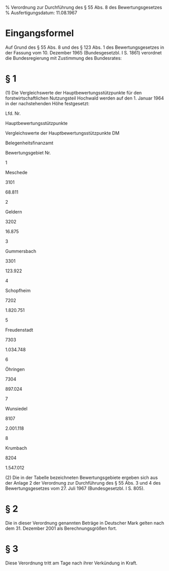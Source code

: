 % Verordnung zur Durchführung des § 55 Abs. 8 des Bewertungsgesetzes
% Ausfertigungsdatum: 11.08.1967
 
# Eingangsformel

Auf Grund des § 55 Abs. 8 und des § 123 Abs. 1 des Bewertungsgesetzes in der Fassung vom 10. Dezember 1965 (Bundesgesetzbl. I S. 1861) verordnet die Bundesregierung mit Zustimmung des Bundesrates:

# § 1

(1) Die Vergleichswerte der Hauptbewertungsstützpunkte für den forstwirtschaftlichen Nutzungsteil Hochwald werden auf den 1. Januar 1964 in der nachstehenden Höhe festgesetzt:  

Lfd. Nr.

Hauptbewertungsstützpunkte

Vergleichswerte der Hauptbewertungsstützpunkte DM

Belegenheitsfinanzamt

Bewertungsgebiet Nr.

1

Meschede

3101

68.811

2

Geldern

3202

16.875

3

Gummersbach

3301

123.922

4

Schopfheim

7202

1.820.751

5

Freudenstadt

7303

1.034.748

6

Öhringen

7304

897.024

7

Wunsiedel

8107

2.001.118

8

Krumbach

8204

1.547.012

(2) Die in der Tabelle bezeichneten Bewertungsgebiete ergeben sich aus der Anlage 2 der Verordnung zur Durchführung des § 55 Abs. 3 und 4 des Bewertungsgesetzes vom 27. Juli 1967 (Bundesgesetzbl. I S. 805).

# § 2

Die in dieser Verordnung genannten Beträge in Deutscher Mark gelten nach dem 31. Dezember 2001 als Berechnungsgrößen fort.

# § 3

Diese Verordnung tritt am Tage nach ihrer Verkündung in Kraft.
